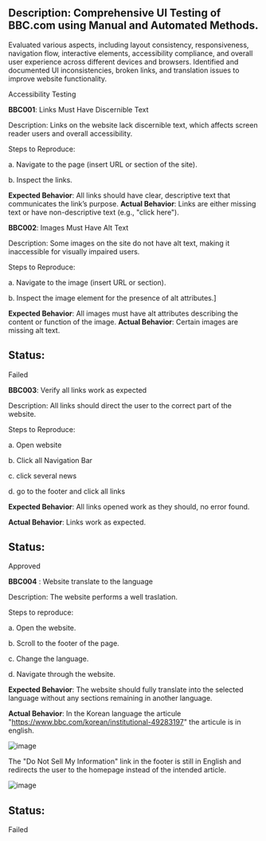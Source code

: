 ## Description: Comprehensive UI Testing of BBC.com using Manual and Automated Methods.
Evaluated various aspects, including layout consistency, responsiveness, navigation flow, interactive elements, accessibility compliance, and overall user experience across different devices and browsers. Identified and documented UI inconsistencies, broken links, and translation issues to improve website functionality.

Accessibility Testing



**BBC001**: Links Must Have Discernible Text



Description: Links on the website lack discernible text, which affects screen reader users and overall accessibility.

 Steps to Reproduce:


a. Navigate to the page (insert URL or section of the site).

b. Inspect the links.

**Expected Behavior**: All links should have clear, descriptive text that communicates the link’s purpose.
 **Actual Behavior**: Links are either missing text or have non-descriptive text (e.g., "click here").


**BBC002**: Images Must Have Alt Text



Description: Some images on the site do not have alt text, making it inaccessible for visually impaired users.

 Steps to Reproduce:

a. Navigate to the image (insert URL or section).

b. Inspect the image element for the presence of alt attributes.]

**Expected Behavior**: All images must have alt attributes describing the content or function of the image.
**Actual Behavior**: Certain images are missing alt text.

## Status:
Failed 


**BBC003**:  Verify all links  work as expected

Description: All links should direct the user to the correct part of the website.


Steps to Reproduce:

a. Open website

b. Click all Navigation Bar

c. click several news

d. go to the footer and click all links

**Expected Behavior**: All links opened work as they should, no error found.

**Actual Behavior**: Links work as expected.

## Status:
Approved


**BBC004** : Website translate to the language 

Description: The website performs a well traslation.

Steps to reproduce:

a. Open the website.

b. Scroll to the footer of the page.

c. Change the language.

d. Navigate through the website.

**Expected Behavior**: The website should fully translate into the selected language without any sections remaining in another language.

**Actual Behavior**: In the Korean language the articule "https://www.bbc.com/korean/institutional-49283197" the articule is in english. 

![image](https://github.com/user-attachments/assets/a770b70b-4bae-4122-8624-44cfb9134c96)


The "Do Not Sell My Information" link in the footer is still in English and redirects the user to the homepage instead of the intended article.

![image](https://github.com/user-attachments/assets/13180e82-fa51-455d-9a4a-29e88c5726ff)


## Status:
Failed 





